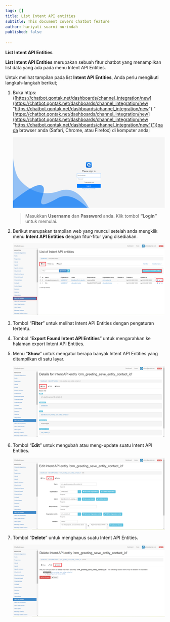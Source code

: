 ```yaml
---
tags: []
title: List Intent API entities
subtitle: This document covers Chatbot feature
author: hariyati suarni nurindah
published: false

---
```

**List Intent API Entities**

**List Intent API Entities** merupakan sebuah fitur chatbot yang menampilkan list data yang ada pada menu Intent API Entities.

Untuk melihat tampilan pada list **Intent API Entities**, Anda perlu mengikuti langkah-langkah berikut;

1. Buka https: ([https://chatbot.qontak.net/dashboards/channel_integration/new](https://chatbot.qontak.net/dashboards/channel_integration/new "https://chatbot.qontak.net/dashboards/channel_integration/new") "[https://chatbot.qontak.net/dashboards/channel_integration/new](https://chatbot.qontak.net/dashboards/channel_integration/new "https://chatbot.qontak.net/dashboards/channel_integration/new")"))pada browser anda (Safari, Chrome, atau Firefox) di komputer anda;

   ![](/uploads/channell.PNG)

   > Masukkan **Username** dan **Password** anda. Klik tombol **“Login”** untuk memulai.
2. Berikut merupakan tampilan web yang muncul setelah anda mengklik menu **Intent API Entities** dengan fitur-fitur yang disediakan.

   ![](/uploads/intent-api-entities1.PNG)
3. Tombol “**Filter**” untuk melihat Intent API Entities dengan pengaturan tertentu.
4. Tombol “**Export Found Intent API Entities**” untuk mengarahkan ke halaman export Intent API Entities.
5. Menu “**Show**” untuk mengatur berapa banyak Intent API Entities yang ditampilkan di satu layar.

   ![](/uploads/intent-api-entities2.PNG)
6. Tombol “**Edit**” untuk mengubah atau meng-update suatu Intent API Entities.

   ![](/uploads/intent-api-entities3.PNG)
7. Tombol “**Delete**” untuk menghapus suatu Intent API Entities.

   ![](/uploads/intent-api-entities4.PNG)